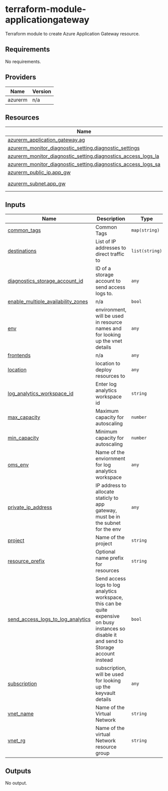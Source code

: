 # terraform-module-applicationgateway

Terraform module to create Azure Application Gateway resource.

## Requirements

No requirements.

## Providers

| Name | Version |
|------|---------|
| azurerm | n/a |

## Resources

| Name | Type |
|------|------|
| [azurerm_application_gateway.ag](https://registry.terraform.io/providers/hashicorp/azurerm/latest/docs/resources/application_gateway) | resource |
| [azurerm_monitor_diagnostic_setting.diagnostic_settings](https://registry.terraform.io/providers/hashicorp/azurerm/latest/docs/resources/monitor_diagnostic_setting) | resource |
| [azurerm_monitor_diagnostic_setting.diagnostics_access_logs_la](https://registry.terraform.io/providers/hashicorp/azurerm/latest/docs/resources/monitor_diagnostic_setting) | resource |
| [azurerm_monitor_diagnostic_setting.diagnostics_access_logs_sa](https://registry.terraform.io/providers/hashicorp/azurerm/latest/docs/resources/monitor_diagnostic_setting) | resource |
| [azurerm_public_ip.app_gw](https://registry.terraform.io/providers/hashicorp/azurerm/latest/docs/resources/public_ip) | resource |
| [azurerm_subnet.app_gw](https://registry.terraform.io/providers/hashicorp/azurerm/latest/docs/data-sources/subnet) | data source |

## Inputs

| Name | Description | Type | Default | Required |
|------|-------------|------|---------|:--------:|
| <a name="input_common_tags"></a> [common\_tags](#input\_common\_tags) | Common Tags | `map(string)` | n/a | yes |
| <a name="input_destinations"></a> [destinations](#input\_destinations) | List of IP addresses to direct traffic to | `list(string)` | n/a | yes |
| <a name="input_diagnostics_storage_account_id"></a> [diagnostics\_storage\_account\_id](#input\_diagnostics\_storage\_account\_id) | ID of a storage account to send access logs to. | `any` | `null` | no |
| <a name="input_enable_multiple_availability_zones"></a> [enable\_multiple\_availability\_zones](#input\_enable\_multiple\_availability\_zones) | n/a | `bool` | `false` | no |
| <a name="input_env"></a> [env](#input\_env) | environment, will be used in resource names and for looking up the vnet details | `any` | n/a | yes |
| <a name="input_frontends"></a> [frontends](#input\_frontends) | n/a | `any` | n/a | yes |
| <a name="input_location"></a> [location](#input\_location) | location to deploy resources to | `any` | n/a | yes |
| <a name="input_log_analytics_workspace_id"></a> [log\_analytics\_workspace\_id](#input\_log\_analytics\_workspace\_id) | Enter log analytics workspace id | `string` | n/a | yes |
| <a name="input_max_capacity"></a> [max\_capacity](#input\_max\_capacity) | Maximum capacity for autoscaling | `number` | `10` | no |
| <a name="input_min_capacity"></a> [min\_capacity](#input\_min\_capacity) | Minimum capacity for autoscaling | `number` | `2` | no |
| <a name="input_oms_env"></a> [oms\_env](#input\_oms\_env) | Name of the enviornment for log analytics workspace | `any` | n/a | yes |
| <a name="input_private_ip_address"></a> [private\_ip\_address](#input\_private\_ip\_address) | IP address to allocate staticly to app gateway, must be in the subnet for the env | `any` | n/a | yes |
| <a name="input_project"></a> [project](#input\_project) | Name of the project | `string` | n/a | yes |
| <a name="input_resource_prefix"></a> [resource\_prefix](#input\_resource\_prefix) | Optional name prefix for resources | `string` | `null` | no |
| <a name="input_send_access_logs_to_log_analytics"></a> [send\_access\_logs\_to\_log\_analytics](#input\_send\_access\_logs\_to\_log\_analytics) | Send access logs to log analytics workspace, this can be quite expensive on busy instances so disable it and send to Storage account instead | `bool` | `false` | no |
| <a name="input_subscription"></a> [subscription](#input\_subscription) | subscription, will be used for looking up the keyvault details | `any` | n/a | yes |
| <a name="input_vnet_name"></a> [vnet\_name](#input\_vnet\_name) | Name of the Virtual Network | `string` | n/a | yes |
| <a name="input_vnet_rg"></a> [vnet\_rg](#input\_vnet\_rg) | Name of the virtual Network resource group | `string` | n/a | yes |

## Outputs

No output.

